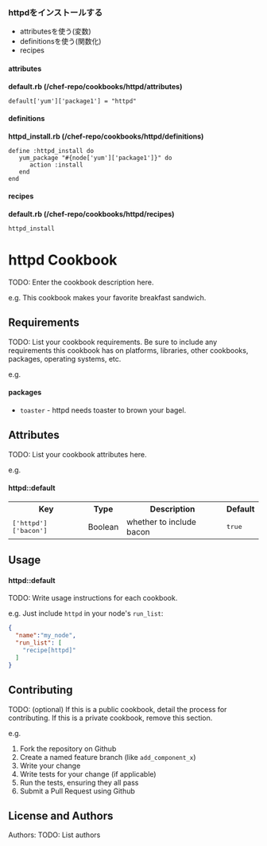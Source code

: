 
### httpdをインストールする
- attributesを使う(変数)
- definitionsを使う(関数化)
- recipes

#### attributes
**default.rb (/chef-repo/cookbooks/httpd/attributes)**
```
default['yum']['package1'] = "httpd"
```

#### definitions
**httpd_install.rb (/chef-repo/cookbooks/httpd/definitions)**
```
define :httpd_install do
   yum_package "#{node['yum']['package1']}" do
      action :install
   end
end
```
#### recipes
**default.rb (/chef-repo/cookbooks/httpd/recipes)**
```
httpd_install
```


httpd Cookbook
==============
TODO: Enter the cookbook description here.

e.g.
This cookbook makes your favorite breakfast sandwich.

Requirements
------------
TODO: List your cookbook requirements. Be sure to include any requirements this cookbook has on platforms, libraries, other cookbooks, packages, operating systems, etc.

e.g.
#### packages
- `toaster` - httpd needs toaster to brown your bagel.

Attributes
----------
TODO: List your cookbook attributes here.

e.g.
#### httpd::default
<table>
  <tr>
    <th>Key</th>
    <th>Type</th>
    <th>Description</th>
    <th>Default</th>
  </tr>
  <tr>
    <td><tt>['httpd']['bacon']</tt></td>
    <td>Boolean</td>
    <td>whether to include bacon</td>
    <td><tt>true</tt></td>
  </tr>
</table>

Usage
-----
#### httpd::default
TODO: Write usage instructions for each cookbook.

e.g.
Just include `httpd` in your node's `run_list`:

```json
{
  "name":"my_node",
  "run_list": [
    "recipe[httpd]"
  ]
}
```

Contributing
------------
TODO: (optional) If this is a public cookbook, detail the process for contributing. If this is a private cookbook, remove this section.

e.g.
1. Fork the repository on Github
2. Create a named feature branch (like `add_component_x`)
3. Write your change
4. Write tests for your change (if applicable)
5. Run the tests, ensuring they all pass
6. Submit a Pull Request using Github

License and Authors
-------------------
Authors: TODO: List authors
